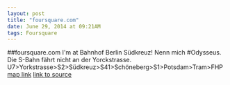 ```yaml
---
layout: post
title: "foursquare.com"
date: June 29, 2014 at 09:21AM
tags: Foursquare
---
```

##foursquare.com
I'm at Bahnhof Berlin Südkreuz! Nenn mich #Odysseus. Die S-Bahn fährt nicht an der Yorckstrasse. U7&gt;Yorkstrasse&gt;S2&gt;Südkreuz&gt;S41&gt;Schöneberg&gt;S1&gt;Potsdam&gt;Tram&gt;FHP [map link](http://ift.tt/11ftZ53)
[link to source](http://ift.tt/1q3reDe) 
